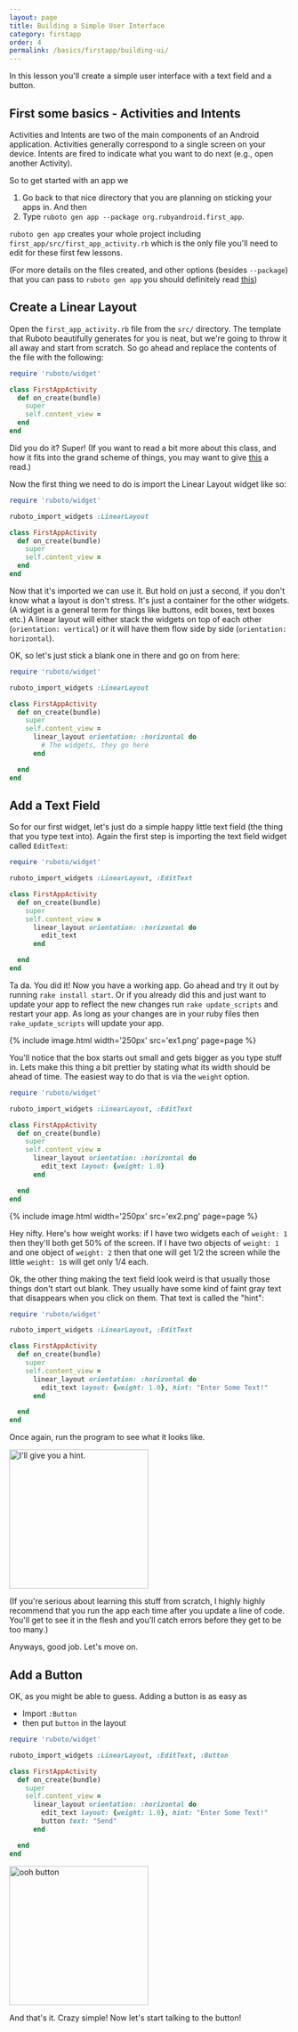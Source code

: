 ```yaml
---
layout: page
title: Building a Simple User Interface
category: firstapp
order: 4
permalink: /basics/firstapp/building-ui/
---
```


In this lesson you'll create a simple user interface with a text field
and a button.

## First some basics - Activities and Intents

Activities and Intents are two of the main components of an Android application. Activities generally correspond to a single screen on your device. Intents are fired to indicate what you want to do next (e.g., open another Activity).

So to get started with an app we

1. Go back to that nice directory that you are planning on sticking your apps in. And then
2. Type `ruboto gen app --package org.rubyandroid.first_app`.

`ruboto gen app` creates your whole project including `first_app/src/first_app_activity.rb` which is the only file you'll need to edit for these first few lessons.

(For more details on the files created, and other options (besides `--package`) that you can pass to `ruboto gen app` you should definitely read [this](https://github.com/ruboto/ruboto/wiki/How-Ruboto-Works))

## Create a Linear Layout

Open the `first_app_activity.rb` file from the `src/` directory. The template
that Ruboto beautifully generates for you is neat, but we're going to throw it
all away and start from scratch. So go ahead and replace the contents of the file
with the following:

```ruby
require 'ruboto/widget'

class FirstAppActivity
  def on_create(bundle)
    super
    self.content_view =
  end
end
```

Did you do it? Super! (If you want to read a bit more about this class, and how it fits into
the grand scheme of things, you may want to give [this](https://github.com/ruboto/ruboto/wiki/Using-Activities-and-Intents#activity-basics)
a read.)

Now the first thing we need to do is import the Linear Layout widget like so:

```ruby
require 'ruboto/widget'

ruboto_import_widgets :LinearLayout

class FirstAppActivity
  def on_create(bundle)
    super
    self.content_view =
  end
end
```
Now that it's imported we can use it. But hold on just a second, if you don't
know what a layout is don't stress. It's just a container for the other widgets.
(A widget is a general term for things like buttons, edit boxes, text boxes etc.)
A linear layout will either stack the widgets on top of each other
(`orientation: vertical`) or it will have them flow side by side (`orientation: horizontal`).

OK, so let's just stick a blank one in there and go on from here:
```ruby
require 'ruboto/widget'

ruboto_import_widgets :LinearLayout

class FirstAppActivity
  def on_create(bundle)
    super
    self.content_view =
      linear_layout orientation: :horizontal do
        # The widgets, they go here
      end

  end
end
```

## Add a Text Field

So for our first widget, let's just do a simple happy little text field (the thing that you type text into). Again
the first step is importing the text field widget called `EditText`:

```ruby
require 'ruboto/widget'

ruboto_import_widgets :LinearLayout, :EditText

class FirstAppActivity
  def on_create(bundle)
    super
    self.content_view =
      linear_layout orientation: :horizontal do
        edit_text
      end

  end
end
```

Ta da. You did it! Now you have a working app. Go ahead and try it out by running `rake install start`. Or
if you already did this and just want to update your app to reflect the new changes run `rake update_scripts` and
restart your app. As long as your changes are in your ruby files then `rake_update_scripts` will update your app.

{% include image.html width='250px' src='ex1.png' page=page %}

You'll notice that the box starts out small and gets bigger as you type stuff in. Lets
make this thing a bit prettier by stating what its width should be ahead of time. The
easiest way to do that is via the `weight` option.

```ruby
require 'ruboto/widget'

ruboto_import_widgets :LinearLayout, :EditText

class FirstAppActivity
  def on_create(bundle)
    super
    self.content_view =
      linear_layout orientation: :horizontal do
        edit_text layout: {weight: 1.0}
      end

  end
end
```

{% include image.html width='250px' src='ex2.png' page=page %}

Hey nifty. Here's how weight works:
if I have two widgets each of `weight: 1` then they'll both get 50% of the screen. If
I have two objects of `weight: 1` and one object of `weight: 2` then that one will get
1/2 the screen while the little `weight: 1`s will get only 1/4 each.

Ok, the other thing making the text field look weird is that usually those things
don't start out blank. They usually have some kind of faint gray text that disappears
when you click on them. That text is called the "hint":

```ruby
require 'ruboto/widget'

ruboto_import_widgets :LinearLayout, :EditText

class FirstAppActivity
  def on_create(bundle)
    super
    self.content_view =
      linear_layout orientation: :horizontal do
        edit_text layout: {weight: 1.0}, hint: "Enter Some Text!"
      end

  end
end
```

Once again, run the program to see what it looks like.

<img src="https://raw.githubusercontent.com/KCErb/hello-ruboto/master/static/firstapp/ex3.png" alt="I'll give you a hint." width="250px" />

(If you're serious about learning this stuff from scratch, I highly highly recommend that you
run the app each time after you update a line of code. You'll get to see it in the flesh and you'll
catch errors before they get to be too many.)

Anyways, good job. Let's move on.

## Add a Button

OK, as you might be able to guess. Adding a button is as easy as

- Import `:Button`
- then put `button` in the layout

```ruby
require 'ruboto/widget'

ruboto_import_widgets :LinearLayout, :EditText, :Button

class FirstAppActivity
  def on_create(bundle)
    super
    self.content_view =
      linear_layout orientation: :horizontal do
        edit_text layout: {weight: 1.0}, hint: "Enter Some Text!"
        button text: "Send"
      end

  end
end
```

<img src="https://raw.githubusercontent.com/KCErb/hello-ruboto/master/static/firstapp/ex4.png" alt="ooh button" width="250px" />


And that's it. Crazy simple! Now let's start talking to the button!
